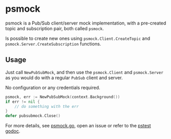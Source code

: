 # psmock

psmock is a Pub/Sub client/server mock implementation, with a pre-created topic and subscription pair, both called `psmock`.

Is possible to create new ones using `psmock.Client.CreateTopic` and `psmock.Server.CreateSubscription` functions. 

## Usage

Just call `NewPubSubMock`, and then use the `psmock.Client` and `psmock.Server` as you would do with a regular `PubSub` client and server.
 
No configuration or any credentials required.

```go
psmock, err := NewPubSubMock(context.Background())
if err != nil {
    // do something with the err
}
defer pubsubmock.Close()
```

For more details, see [psmock.go](psmock.go), open an issue or refer to the [pstest godoc](https://godoc.org/cloud.google.com/go/pubsub/pstest). 



